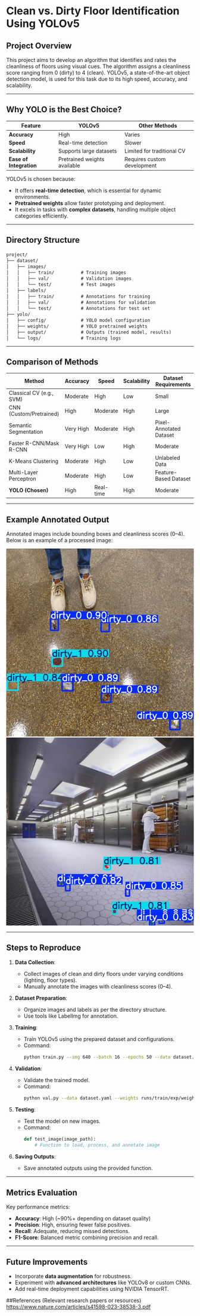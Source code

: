 # Clean vs. Dirty Floor Identification Using YOLOv5

## Project Overview
This project aims to develop an algorithm that identifies and rates the cleanliness of floors using visual cues. The algorithm assigns a cleanliness score ranging from 0 (dirty) to 4 (clean). YOLOv5, a state-of-the-art object detection model, is used for this task due to its high speed, accuracy, and scalability.

---

## Why YOLO is the Best Choice?
| Feature                          | YOLOv5                          | Other Methods                   |
|-----------------------------------|----------------------------------|----------------------------------|
| **Accuracy**                      | High                            | Varies                          |
| **Speed**                         | Real-time detection             | Slower                          |
| **Scalability**                   | Supports large datasets         | Limited for traditional CV      |
| **Ease of Integration**           | Pretrained weights available    | Requires custom development     |

YOLOv5 is chosen because:
- It offers **real-time detection**, which is essential for dynamic environments.
- **Pretrained weights** allow faster prototyping and deployment.
- It excels in tasks with **complex datasets**, handling multiple object categories efficiently.

---

## Directory Structure
```plaintext
project/
├── dataset/
│   ├── images/
│   │   ├── train/          # Training images
│   │   ├── val/            # Validation images
│   │   └── test/           # Test images
│   ├── labels/
│   │   ├── train/          # Annotations for training
│   │   ├── val/            # Annotations for validation
│   │   └── test/           # Annotations for test set
├── yolo/
│   ├── config/             # YOLO model configuration
│   ├── weights/            # YOLO pretrained weights
│   ├── output/             # Outputs (trained model, results)
│   └── logs/               # Training logs
```

---

## Comparison of Methods

| **Method**                | **Accuracy** | **Speed**  | **Scalability** | **Dataset Requirements**         |
|---------------------------|--------------|------------|-----------------|-----------------------------------|
| Classical CV (e.g., SVM)  | Moderate     | High       | Low             | Small                             |
| CNN (Custom/Pretrained)   | High         | Moderate   | High            | Large                             |
| Semantic Segmentation     | Very High    | Moderate   | High            | Pixel-Annotated Dataset           |
| Faster R-CNN/Mask R-CNN   | Very High    | Low        | High            | Moderate                          |
| K-Means Clustering        | Moderate     | High       | Low             | Unlabeled Data                    |
| Multi-Layer Perceptron    | Moderate     | High       | Low             | Feature-Based Dataset             |
| **YOLO (Chosen)**         | High         | Real-time  | High            | Moderate                          |

---

## Example Annotated Output
Annotated images include bounding boxes and cleanliness scores (0–4). Below is an example of a processed image:

![Annotated Example](floor66.png)![Annotated Example](efloor63_0.png)

---

## Steps to Reproduce
1. **Data Collection**:
   - Collect images of clean and dirty floors under varying conditions (lighting, floor types).
   - Manually annotate the images with cleanliness scores (0–4).

2. **Dataset Preparation**:
   - Organize images and labels as per the directory structure.
   - Use tools like LabelImg for annotation.

3. **Training**:
   - Train YOLOv5 using the prepared dataset and configurations.
   - Command:
     ```bash
     python train.py --img 640 --batch 16 --epochs 50 --data dataset.yaml --weights yolov5s.pt
     ```

4. **Validation**:
   - Validate the trained model.
   - Command:
     ```bash
     python val.py --data dataset.yaml --weights runs/train/exp/weights/best.pt
     ```

5. **Testing**:
   - Test the model on new images.
   - Command:
     ```python
     def test_image(image_path):
         # Function to load, process, and annotate image
     ```

6. **Saving Outputs**:
   - Save annotated outputs using the provided function.

---

## Metrics Evaluation
Key performance metrics:
- **Accuracy**: High (~90%+ depending on dataset quality)
- **Precision**: High, ensuring fewer false positives.
- **Recall**: Adequate, reducing missed detections.
- **F1-Score**: Balanced metric combining precision and recall.

---

## Future Improvements
- Incorporate **data augmentation** for robustness.
- Experiment with **advanced architectures** like YOLOv8 or custom CNNs.
- Add real-time deployment capabilities using NVIDIA TensorRT.

##References (Relevant research papers or resources)
https://www.nature.com/articles/s41598-023-38538-3.pdf
